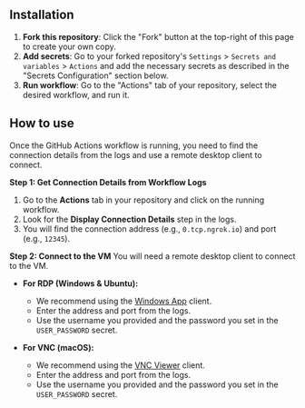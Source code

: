 ## Installation

1.  **Fork this repository**: Click the "Fork" button at the top-right of this page to create your own copy.
2.  **Add secrets**: Go to your forked repository's `Settings` > `Secrets and variables` > `Actions` and add the necessary secrets as described in the "Secrets Configuration" section below.
3.  **Run workflow**: Go to the "Actions" tab of your repository, select the desired workflow, and run it.

## How to use

Once the GitHub Actions workflow is running, you need to find the connection details from the logs and use a remote desktop client to connect.

**Step 1: Get Connection Details from Workflow Logs**
1.  Go to the **Actions** tab in your repository and click on the running workflow.
2.  Look for the **Display Connection Details** step in the logs.
3.  You will find the connection address (e.g., `0.tcp.ngrok.io`) and port (e.g., `12345`).

**Step 2: Connect to the VM**
You will need a remote desktop client to connect to the VM.

*   **For RDP (Windows & Ubuntu):**
    *   We recommend using the [Windows App](https://play.google.com/store/apps/details?id=com.microsoft.rdc.androidx) client.
    *   Enter the address and port from the logs.
    *   Use the username you provided and the password you set in the `USER_PASSWORD` secret.

*   **For VNC (macOS):**
    *   We recommend using the [VNC Viewer](https://play.google.com/store/apps/details?id=com.realvnc.viewer.android) client.
    *   Enter the address and port from the logs.
    *   Use the username you provided and the password you set in the `USER_PASSWORD` secret.